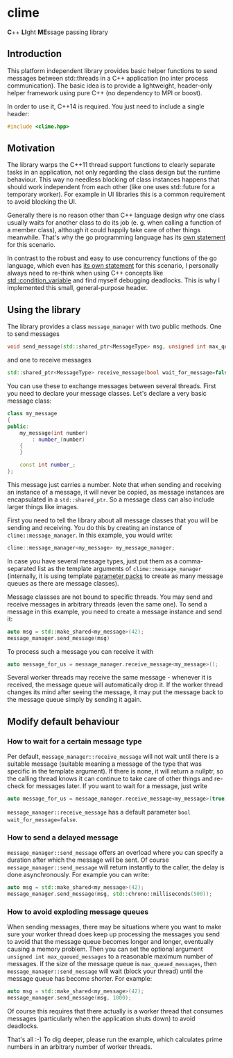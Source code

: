 # clime
**C**++ **LI**ght **ME**ssage passing library
## Introduction

This platform independent library provides basic helper functions to send messages between std::threads in a C++ application
(no inter process communication). The basic idea is to provide a lightweight, header-only helper framework using pure C++
(no dependency to MPI or boost).

In order to use it, C++14 is required. You just need to include a single header:

```cpp
#include <clime.hpp>
```

## Motivation
The library warps the C++11 thread support functions to clearly separate tasks in an application,
not only regarding the class design but the runtime behaviour. This way no needless blocking of class instances happens that
should work independent from each other (like one uses std::future for a temporary worker).
For example in UI libraries this is a common requirement to avoid blocking the UI.

Generally there is no reason
other than C++ language design why one class usually waits for another class to do its job
(e. g. when calling a function of a member class),
although it could happily take care of other things meanwhile. That's why the go programming language
has its [own statement](https://golang.org/ref/spec#Go_statements) for this scenario.

In contrast to the robust and easy to use concurrency functions of the go language, which even has [its own statement](https://golang.org/ref/spec#Go_statements) for this scenario, I personally always need to re-think when using C++ concepts like [std::condition_variable](https://en.cppreference.com/w/cpp/thread/condition_variable) and find myself debugging deadlocks. This is why I implemented this small, general-purpose header.

## Using the library

The library provides a class `message_manager` with two public methods. One to send messages
```cpp
void send_message(std::shared_ptr<MessageType> msg, unsigned int max_queued_messages=0);
```
and one to receive messages
```cpp
std::shared_ptr<MessageType> receive_message(bool wait_for_message=false);
```

You can use these to exchange messages between several threads. First you need to declare your message classes. Let's declare a very basic message class:

```cpp
class my_message
{
public:
	my_message(int number)
		: number_(number)
	{
	}

	const int number_;
};
```

This message just carries a number. Note that when sending and receiving an instance of a message, it will never be copied, as message instances are encapsulated in a `std::shared_ptr`. So a message class can also include larger things like images.

First you need to tell the library about all message classes that you will be sending and receiving. You do this by creating an instance of `clime::message_manager`. In this example, you would write:

```cpp
clime::message_manager<my_message> my_message_manager;
```

In case you have several message types, just put them as a comma-separated list as the template arguments of `clime::message_manager` (internally, it is using template [parameter packs](https://en.cppreference.com/w/cpp/language/parameter_pack) to create as many message queues as there are message classes).

Message classses are not bound to specific threads. You may send and receive messages in arbitrary threads (even the same one). To send a message in this example, you need to create a message instance and send it:

```cpp
auto msg = std::make_shared<my_message>(42);
message_manager.send_message(msg)
```

To process such a message you can receive it with
```cpp
auto message_for_us = message_manager.receive_message<my_message>();
```

Several worker threads may receive the same message - whenever it is received, the message queue will automatically drop it. If the worker thread changes its mind after seeing the message, it may put the message back to the message queue simply by sending it again.

## Modify default behaviour
### How to wait for a certain message type

Per default, `message_manager::receive_message` will not wait until there is a suitable message (suitable meaning a message of the type that was specific in the template argument). If there is none, it will return a nullptr, so the calling thread knows it can continue to take care of other things and re-check for messages later. If you want to wait for a message, just write

```cpp
auto message_for_us = message_manager.receive_message<my_message>(true);
```

`message_manager::receive_message` has a default parameter `bool wait_for_message=false`.

### How to send a delayed message

`message_manager::send_message` offers an overload where you can specify a duration after which the
message will be sent. Of course `message_manager::send_message` will return instantly to the caller,
the delay is done asynchronously. For example you can write:

```cpp
auto msg = std::make_shared<my_message>(42);
message_manager.send_message(msg, std::chrono::milliseconds(500));
```

### How to avoid exploding message queues

When sending messages, there may be situations where you want to make sure your worker thread does keep up processing the messages you send to avoid that the message queue becomes longer and longer, eventually causing a memory problem. Then you can set the optional argument `unsigned int max_queued_messages` to a reasonable maximum number of messages. If the size of the message queue is `max_queued_messages`, then `message_manager::send_message` will wait (block your thread) until the message queue has become shorter. For example:

```cpp
auto msg = std::make_shared<my_message>(42);
message_manager.send_message(msg, 1000);
```

Of course this requires that there actually is a worker thread that consumes messages (particularly when the application shuts down) to avoid deadlocks.

That's all :-) To dig deeper, please run the example, which calculates prime numbers in an arbitrary number of worker threads.
